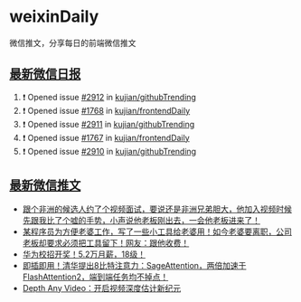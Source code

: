 # weixinDaily
微信推文，分享每日的前端微信推文

## [最新微信日报](https://github.com/kujian/weixinDaily/issues)

<!--START_SECTION:activity-->
1. ❗ Opened issue [#2912](https://github.com/kujian/githubTrending/issues/2912) in [kujian/githubTrending](https://github.com/kujian/githubTrending)
2. ❗ Opened issue [#1768](https://github.com/kujian/frontendDaily/issues/1768) in [kujian/frontendDaily](https://github.com/kujian/frontendDaily)
3. ❗ Opened issue [#2911](https://github.com/kujian/githubTrending/issues/2911) in [kujian/githubTrending](https://github.com/kujian/githubTrending)
4. ❗ Opened issue [#1767](https://github.com/kujian/frontendDaily/issues/1767) in [kujian/frontendDaily](https://github.com/kujian/frontendDaily)
5. ❗ Opened issue [#2910](https://github.com/kujian/githubTrending/issues/2910) in [kujian/githubTrending](https://github.com/kujian/githubTrending)
<!--END_SECTION:activity-->


## [最新微信推文](https://weixin.qdkfweb.cn/)

<!-- BLOG-POST-LIST:START -->
- [跟个非洲的候选人约了个视频面试，要说还是非洲兄弟胆大，他加入视频时候先跟我比了个嘘的手势，小声说他老板刚出去，一会他老板进来了！](https://weixin.qdkfweb.cn/57225.html)
- [某程序员为方便老婆工作，写了一些小工具给老婆用！如今老婆要离职，公司老板却要求必须把工具留下！网友：跟他收费！](https://weixin.qdkfweb.cn/57227.html)
- [华为校招开奖！5.2万月薪，18级！](https://weixin.qdkfweb.cn/57238.html)
- [即插即用！清华提出8比特注意力：SageAttention，两倍加速于FlashAttention2，端到端任务均不掉点！](https://weixin.qdkfweb.cn/57239.html)
- [Depth Any Video：开启视频深度估计新纪元](https://weixin.qdkfweb.cn/57241.html)
<!-- BLOG-POST-LIST:END -->